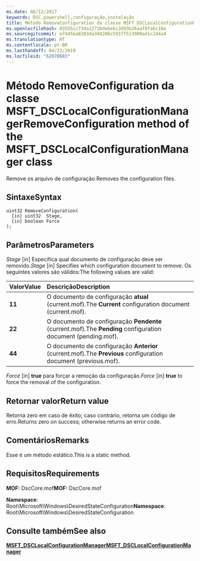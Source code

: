 ```yaml
---
ms.date: 06/12/2017
keywords: DSC,powershell,configuração,instalação
title: Método RemoveConfiguration da classe MSFT_DSCLocalConfigurationManager
ms.openlocfilehash: 03555cc73da1272bdebebc3d93b26aaf8fabc18e
ms.sourcegitcommit: e7445ba8203da304286c591ff513900ad1c244a4
ms.translationtype: HT
ms.contentlocale: pt-BR
ms.lasthandoff: 04/23/2019
ms.locfileid: "62078683"
---
```

# <a name="removeconfiguration-method-of-the-msftdsclocalconfigurationmanager-class"></a><span data-ttu-id="46ee2-103">Método RemoveConfiguration da classe MSFT_DSCLocalConfigurationManager</span><span class="sxs-lookup"><span data-stu-id="46ee2-103">RemoveConfiguration method of the MSFT_DSCLocalConfigurationManager class</span></span>

<span data-ttu-id="46ee2-104">Remove os arquivo de configuração.</span><span class="sxs-lookup"><span data-stu-id="46ee2-104">Removes the configuration files.</span></span>

## <a name="syntax"></a><span data-ttu-id="46ee2-105">Sintaxe</span><span class="sxs-lookup"><span data-stu-id="46ee2-105">Syntax</span></span>

```mof
uint32 RemoveConfiguration(
  [in] uint32  Stage,
  [in] boolean Force
);
```

## <a name="parameters"></a><span data-ttu-id="46ee2-106">Parâmetros</span><span class="sxs-lookup"><span data-stu-id="46ee2-106">Parameters</span></span>

<span data-ttu-id="46ee2-107">*Stage* \[in\] Especifica qual documento de configuração deve ser removido.</span><span class="sxs-lookup"><span data-stu-id="46ee2-107">*Stage* \[in\] Specifies which configuration document to remove.</span></span> <span data-ttu-id="46ee2-108">Os seguintes valores são válidos:</span><span class="sxs-lookup"><span data-stu-id="46ee2-108">The following values are valid:</span></span>

|<span data-ttu-id="46ee2-109">Valor</span><span class="sxs-lookup"><span data-stu-id="46ee2-109">Value</span></span> |<span data-ttu-id="46ee2-110">Descrição</span><span class="sxs-lookup"><span data-stu-id="46ee2-110">Description</span></span> |
|:--- |:---|
|<span data-ttu-id="46ee2-111">**1**</span><span class="sxs-lookup"><span data-stu-id="46ee2-111">**1**</span></span> | <span data-ttu-id="46ee2-112">O documento de configuração **atual** (current.mof).</span><span class="sxs-lookup"><span data-stu-id="46ee2-112">The **Current** configuration document (current.mof).</span></span> |
|<span data-ttu-id="46ee2-113">**2**</span><span class="sxs-lookup"><span data-stu-id="46ee2-113">**2**</span></span> | <span data-ttu-id="46ee2-114">O documento de configuração **Pendente** (current.mof).</span><span class="sxs-lookup"><span data-stu-id="46ee2-114">The **Pending** configuration document (pending.mof).</span></span>  |
|<span data-ttu-id="46ee2-115">**4**</span><span class="sxs-lookup"><span data-stu-id="46ee2-115">**4**</span></span> | <span data-ttu-id="46ee2-116">O documento de configuração **Anterior** (current.mof).</span><span class="sxs-lookup"><span data-stu-id="46ee2-116">The **Previous** configuration document (previous.mof).</span></span> |

<span data-ttu-id="46ee2-117">*Force* \[in\] **true** para forçar a remoção da configuração.</span><span class="sxs-lookup"><span data-stu-id="46ee2-117">*Force* \[in\] **true** to force the removal of the configuration.</span></span>

## <a name="return-value"></a><span data-ttu-id="46ee2-118">Retornar valor</span><span class="sxs-lookup"><span data-stu-id="46ee2-118">Return value</span></span>

<span data-ttu-id="46ee2-119">Retorna zero em caso de êxito; caso contrário, retorna um código de erro.</span><span class="sxs-lookup"><span data-stu-id="46ee2-119">Returns zero on success; otherwise returns an error code.</span></span>

## <a name="remarks"></a><span data-ttu-id="46ee2-120">Comentários</span><span class="sxs-lookup"><span data-stu-id="46ee2-120">Remarks</span></span>

<span data-ttu-id="46ee2-121">Esse é um método estático.</span><span class="sxs-lookup"><span data-stu-id="46ee2-121">This is a static method.</span></span>

## <a name="requirements"></a><span data-ttu-id="46ee2-122">Requisitos</span><span class="sxs-lookup"><span data-stu-id="46ee2-122">Requirements</span></span>

<span data-ttu-id="46ee2-123">**MOF:** DscCore.mof</span><span class="sxs-lookup"><span data-stu-id="46ee2-123">**MOF:** DscCore.mof</span></span>

<span data-ttu-id="46ee2-124">**Namespace**: Root\Microsoft\Windows\DesiredStateConfiguration</span><span class="sxs-lookup"><span data-stu-id="46ee2-124">**Namespace**: Root\Microsoft\Windows\DesiredStateConfiguration</span></span>

## <a name="see-also"></a><span data-ttu-id="46ee2-125">Consulte também</span><span class="sxs-lookup"><span data-stu-id="46ee2-125">See also</span></span>

[<span data-ttu-id="46ee2-126">**MSFT_DSCLocalConfigurationManager**</span><span class="sxs-lookup"><span data-stu-id="46ee2-126">**MSFT_DSCLocalConfigurationManager**</span></span>](msft-dsclocalconfigurationmanager.md)